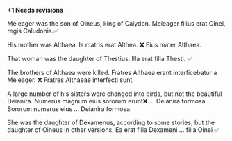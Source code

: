 **+1 Needs revisions**

Meleager was the son of Oineus, king of Calydon.
Meleager filius erat Oinei, regis Caludonis.✅

His mother was Althaea.
Is matris erat Althea. ❌
Eius mater Althaea. 

That woman was the daughter of Thestius.
Illa erat filia Thesti. ✅

The brothers of Althaea were killed. 
Fratres Althaea erant interficebatur a Meleager. ❌
Fratres Althaeae interfecti sunt. 

A large number of his sisters were changed into birds, but not the beautiful Deianira.
Numerus magnum eius sororum erunt❌…. Deianira formosa
Sororum numerus eius ... Deianira formosa. 

She was the daughter of Dexamenus, according to some stories, but the daughter of Oineus in other versions.
Ea erat filia Dexameni … filia Oinei ✅


